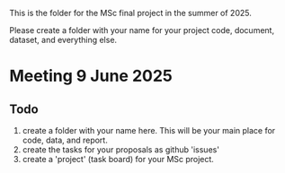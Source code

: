 This is the folder for the MSc final project in the summer of 2025. 

Please create a folder with your name for your project code, document, dataset, and everything else.

# Meeting 9 June 2025

## Todo
1. create a folder with your name here. This will be your main place for code, data, and report.
2. create the tasks for your proposals as github 'issues'
3. create a 'project' (task board) for your MSc project.
